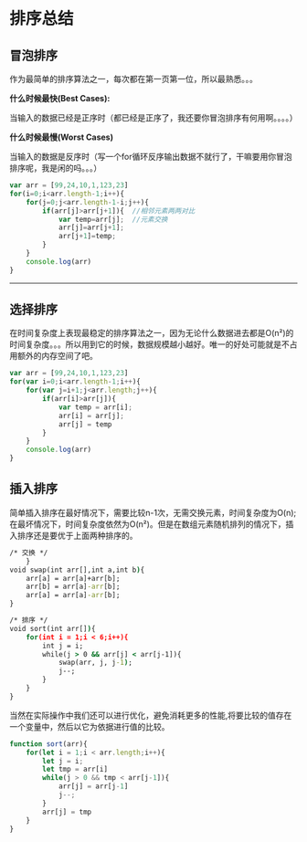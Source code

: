 # 排序总结

## 冒泡排序

作为最简单的排序算法之一，每次都在第一页第一位，所以最熟悉。。。

**什么时候最快(Best Cases):**

当输入的数据已经是正序时（都已经是正序了，我还要你冒泡排序有何用啊。。。。）

**什么时候最慢(Worst Cases)**

当输入的数据是反序时（写一个for循环反序输出数据不就行了，干嘛要用你冒泡排序呢，我是闲的吗。。。）
```javascript
var arr = [99,24,10,1,123,23]
for(i=0;i<arr.length-1;i++){
    for(j=0;j<arr.length-1-i;j++){
        if(arr[j]>arr[j+1]){  //相邻元素两两对比
            var temp=arr[j];  //元素交换
            arr[j]=arr[j+1];
            arr[j+1]=temp;
        }
    }
    console.log(arr)
}
```
****

## 选择排序

在时间复杂度上表现最稳定的排序算法之一，因为无论什么数据进去都是O(n²)的时间复杂度。。。所以用到它的时候，数据规模越小越好。唯一的好处可能就是不占用额外的内存空间了吧。

```javascript
var arr = [99,24,10,1,123,23]
for(var i=0;i<arr.length-1;i++){
	for(var j=i+1;j<arr.length;j++){
		if(arr[i]>arr[j]){
			var temp = arr[i];
			arr[i] = arr[j];
			arr[j] = temp
		}
	}
	console.log(arr)
}
```

## 插入排序
简单插入排序在最好情况下，需要比较n-1次，无需交换元素，时间复杂度为O(n);在最坏情况下，时间复杂度依然为O(n²)。但是在数组元素随机排列的情况下，插入排序还是要优于上面两种排序的。

```cmd
/* 交换 */
	}
void swap(int arr[],int a,int b){
	arr[a] = arr[a]+arr[b];
	arr[b] = arr[a]-arr[b];
	arr[a] = arr[a]-arr[b];
}

/* 排序 */
void sort(int arr[]){
	for(int i = 1;i < 6;i++){
		int j = i;
		while(j > 0 && arr[j] < arr[j-1]){
			swap(arr, j, j-1);
			j--;
		}
	}
}
```
当然在实际操作中我们还可以进行优化，避免消耗更多的性能,将要比较的值存在一个变量中，然后以它为依据进行值的比较。

```javascript
function sort(arr){
	for(let i = 1;i < arr.length;i++){
		let j = i;
		let tmp = arr[i]
		while(j > 0 && tmp < arr[j-1]){
			arr[j] = arr[j-1]
			j--;
		}
		arr[j] = tmp
	}
}

```
